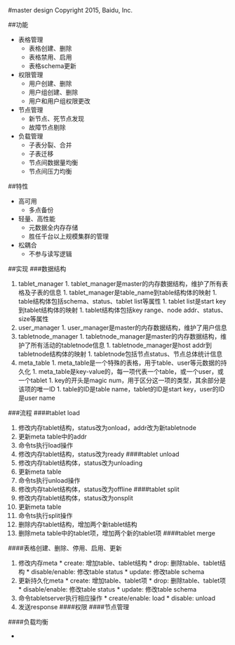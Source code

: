 #master design
Copyright 2015, Baidu, Inc.

##功能
* 表格管理
  * 表格创建、删除
  * 表格禁用、启用
  * 表格schema更新
* 权限管理
  * 用户创建、删除
  * 用户组创建、删除
  * 用户和用户组权限更改
* 节点管理
  * 新节点、死节点发现
  * 故障节点剔除
* 负载管理
  * 子表分裂、合并
  * 子表迁移
  * 节点间数据量均衡
  * 节点间压力均衡
  

##特性
* 高可用
  * 多点备份
* 轻量、高性能
  * 元数据全内存存储
  * 胜任千台以上规模集群的管理
* 松耦合
  * 不参与读写逻辑

##实现
###数据结构
  1. tablet_manager
    1. tablet_manager是master的内存数据结构，维护了所有表格及子表的信息
    1. tablet_manager是table_name到table结构体的映射
    1. table结构体包括schema、status、tablet list等属性
    1. tablet list是start key到tablet结构体的映射
    1. tablet结构体包括key range、node addr、status、size等属性
  1. user_manager
    1. user_manager是master的内存数据结构，维护了用户信息
  1. tabletnode_manager
    1. tabletnode_manager是master的内存数据结构，维护了所有活动的tabletnode信息
    1. tabletnode_manager是host addr到tabletnode结构体的映射
    1. tabletnode包括节点status、节点总体统计信息
  1. meta_table
    1. meta_table是一个特殊的表格，用于table、user等元数据的持久化
    1. meta_table是key-value的，每一项代表一个table，或一个user，或一个tablet
    1. key的开头是magic num，用于区分这一项的类型，其余部分是该项的唯一ID
    1. table的ID是table name，tablet的ID是start key，user的ID是user name

###流程
####tablet load
  1. 修改内存tablet结构，status改为onload，addr改为新tabletnode
  1. 更新meta table中的addr
  1. 命令ts执行load操作
  1. 修改内存tablet结构，status改为ready
####tablet unload
  1. 修改内存tablet结构体，status改为unloading
  1. 更新meta table
  1. 命令ts执行unload操作
  1. 修改内存tablet结构体，status改为offline
####tablet split
  1. 修改内存tablet结构体，status改为onsplit
  1. 更新meta table
  1. 命令ts执行split操作
  1. 删除内存tablet结构，增加两个新tablet结构
  1. 删除meta table中的tablet项，增加两个新的tablet项
####tablet merge

####表格创建、删除、停用、启用、更新
  1. 修改内存meta
    * create: 增加table、tablet结构
    * drop: 删除table、tablet结构
    * disable/enable: 修改table status
    * update: 修改table schema
  2. 更新持久化meta
    * create: 增加table、tablet项
    * drop: 删除table、tablet项
    * disable/enable: 修改table status
    * update: 修改table schema
  3. 命令tabletserver执行相应操作
    * create/enable: load
    * disable: unload
  4. 发送response
####权限
####节点管理
  
####负载均衡

 * 
